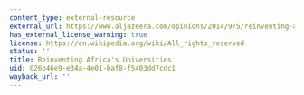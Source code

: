 ```yaml
---
content_type: external-resource
external_url: https://www.aljazeera.com/opinions/2014/9/5/reinventing-africas-universities
has_external_license_warning: true
license: https://en.wikipedia.org/wiki/All_rights_reserved
status: ''
title: Reinventing Africa's Universities
uid: 026b46e9-e34a-4e01-baf8-f5403dd7cdc1
wayback_url: ''
---
```

